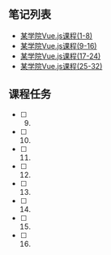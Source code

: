 ## 笔记列表
* [某学院Vue.js课程(1-8)](https://github.com/honglyan/demo/edit/master/Vue.js/vuejs1.0-advance-doc-1.md)  
* [某学院Vue.js课程(9-16)](https://github.com/honglyan/demo/edit/master/Vue.js/vuejs1.0-advance-doc-2.md)  
* [某学院Vue.js课程(17-24)](https://github.com/honglyan/demo/edit/master/Vue.js/vuejs1.0-advance-doc-3.md)
* [某学院Vue.js课程(25-32)](https://github.com/honglyan/demo/edit/master/Vue.js/vuejs1.0-advance-doc-4.md)


## 课程任务
- [ ] 9.
- [ ] 10.
- [ ] 11.
- [ ] 12.
- [ ] 13.
- [ ] 14.
- [ ] 15.
- [ ] 16.
